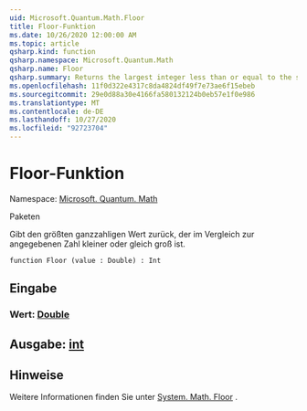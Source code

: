 ```yaml
---
uid: Microsoft.Quantum.Math.Floor
title: Floor-Funktion
ms.date: 10/26/2020 12:00:00 AM
ms.topic: article
qsharp.kind: function
qsharp.namespace: Microsoft.Quantum.Math
qsharp.name: Floor
qsharp.summary: Returns the largest integer less than or equal to the specified number.
ms.openlocfilehash: 11f0d322e4317c8da4824df49f7e73ae6f15ebeb
ms.sourcegitcommit: 29e0d88a30e4166fa580132124b0eb57e1f0e986
ms.translationtype: MT
ms.contentlocale: de-DE
ms.lasthandoff: 10/27/2020
ms.locfileid: "92723704"
---
```

# <a name="floor-function"></a>Floor-Funktion

Namespace: [Microsoft. Quantum. Math](xref:Microsoft.Quantum.Math)

Paketen [](https://nuget.org/packages/)


Gibt den größten ganzzahligen Wert zurück, der im Vergleich zur angegebenen Zahl kleiner oder gleich groß ist.

```qsharp
function Floor (value : Double) : Int
```


## <a name="input"></a>Eingabe

### <a name="value--double"></a>Wert: [Double](xref:microsoft.quantum.lang-ref.double)





## <a name="output--int"></a>Ausgabe: [int](xref:microsoft.quantum.lang-ref.int)



## <a name="remarks"></a>Hinweise

Weitere Informationen finden Sie unter [System. Math. Floor](https://docs.microsoft.com/dotnet/api/system.math.floor) .
